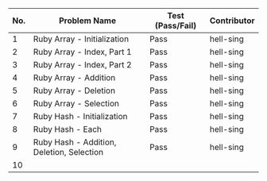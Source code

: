 
|No.| Problem Name                            | Test (Pass/Fail) | Contributor |  
|---|--------------                           |------------------|-------------|  
| 1 |Ruby Array - Initialization              | Pass             | hell-sing   |  
| 2 |Ruby Array - Index, Part 1               | Pass             | hell-sing   |                    
| 3 |Ruby Array - Index, Part 2               | Pass             | hell-sing   |  
| 4 |Ruby Array - Addition                    | Pass             | hell-sing   |  
| 5 |Ruby Array - Deletion                    | Pass             | hell-sing   |  
| 6 |Ruby Array - Selection                   | Pass             | hell-sing   |  
| 7 |Ruby Hash - Initialization               | Pass             | hell-sing   |  
| 8 |Ruby Hash - Each                         | Pass             | hell-sing   |  
| 9 |Ruby Hash - Addition, Deletion, Selection| Pass             | hell-sing   |  
| 10|                                         |                  |             |  
